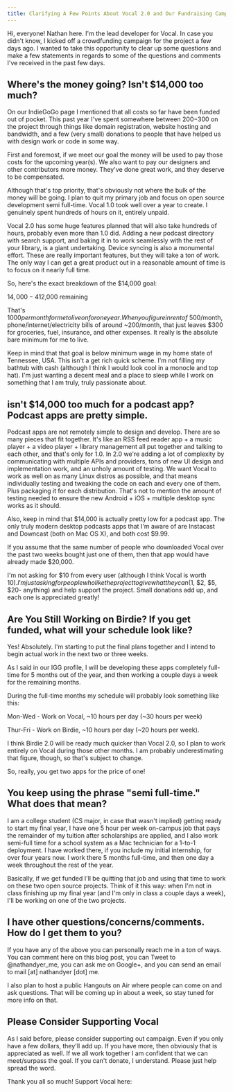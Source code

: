 ```yaml
---
title: Clarifying A Few Points About Vocal 2.0 and Our Fundraising Campaign
---
```


Hi, everyone! Nathan here. I'm the lead developer for Vocal. In case you didn't know, I kicked off a crowdfunding campaign for the project a few days ago. I wanted to take this opportunity to clear up some questions and make a few statements in regards to some of the questions and comments I've received in the past few days.


## Where's the money going? Isn't $14,000 too much?

On our IndieGoGo page I mentioned that all costs so far have been funded out of pocket. This past year I've spent somewhere between $200-$300 on the project through things like domain registration, website hosting and bandwidth, and a few (very small) donations to people that have helped us with design work or code in some way.

First and foremost, if we meet our goal the money will be used to pay those costs for the upcoming year(s). We also want to pay our designers and other contributors more money. They've done great work, and they deserve to be compensated.

Although that's top priority, that's obviously not where the bulk of the money will be going. I plan to quit my primary job and focus on open source development semi full-time. Vocal 1.0 took well over a year to create. I genuinely spent hundreds of hours on it, entirely unpaid.

Vocal 2.0 has some huge features planned that will also take hundreds of hours, probably even more than 1.0 did. Adding a new podcast directory with search support, and baking it in to work seamlessly with the rest of your library, is a giant undertaking. Device syncing is also a monumental effort. These are really important features, but they will take a ton of work. The only way I can get a great product out in a reasonable amount of time is to focus on it nearly full time.

So, here's the exact breakdown of the $14,000 goal:

$14,000 - 4% IndieGoGo fee - costs to operate the campaign = ~$12,000 remaining

That's $1000 per month for me to live on for one year. When you figure in rent of ~$500/month, phone/internet/electricity bills of around ~200/month, that just leaves $300 for groceries, fuel, insurance, and other expenses. It really is the absolute bare minimum for me to live.

Keep in mind that that goal is below minimum wage in my home state of Tennessee, USA. This isn't a get rich quick scheme. I'm not filling my bathtub with cash (although I think I would look cool in a monocle and top hat). I'm just wanting a decent meal and a place to sleep while I work on something that I am truly, truly passionate about.


## isn't $14,000 too much for a podcast app? Podcast apps are pretty simple.

Podcast apps are not remotely simple to design and develop. There are so many pieces that fit together. It's like an RSS feed reader app + a music player + a video player + library management all put together and talking to each other, and that's only for 1.0. In 2.0 we're adding a lot of complexity by communicating with multiple APIs and providers, tons of new UI design and implementation work, and an unholy amount of testing. We want Vocal to work as well on as many Linux distros as possible, and that means individually testing and tweaking the code on each and every one of them. Plus packaging it for each distribution. That's not to mention the amount of testing needed to ensure the new Android + iOS + multiple desktop sync works as it should.

Also, keep in mind that $14,000 is actually pretty low for a podcast app. The only truly modern desktop podcasts apps that I'm aware of are Instacast and Downcast (both on Mac OS X), and both cost $9.99.

If you assume that the same number of people who downloaded Vocal over the past two weeks bought just one of them, then that app would have already made $20,000.

I'm not asking for $10 from every user (although I think Vocal is worth $10). I'm just asking for people who like the project to give what they can ($1, $2, $5, $20- anything) and help support the project. Small donations add up, and each one is appreciated greatly!


## Are You Still Working on Birdie? If you get funded, what will your schedule look like?

Yes! Absolutely. I'm starting to put the final plans together and I intend to begin actual work in the next two or three weeks.

As I said in our IGG profile, I will be developing these apps completely full-time for 5 months out of the year, and then working a couple days a week for the remaining months.

During the full-time months my schedule will probably look something like this:

Mon-Wed - Work on Vocal, ~10 hours per day (~30 hours per week)

Thur-Fri - Work on Birdie, ~10 hours per day (~20 hours per week).

I think Birdie 2.0 will be ready much quicker than Vocal 2.0, so I plan to work entirely on Vocal during those other months. I am probably underestimating that figure, though, so that's subject to change.

So, really, you get two apps for the price of one!


## You keep using the phrase "semi full-time." What does that mean?

I am a college student (CS major, in case that wasn't implied) getting ready to start my final year, I have one 5 hour per week on-campus job that pays the remainder of my tuition after scholarships are applied, and I also work semi-full time for a school system as a Mac technician for a 1-to-1 deployment. I have worked there, if you include my initial internship, for over four years now. I work there 5 months full-time, and then one day a week throughout the rest of the year.

Basically, if we get funded I'll be quitting that job and using that time to work on these two open source projects. Think of it this way: when I'm not in class finishing up my final year (and I'm only in class a couple days a week), I'll be working on one of the two projects.


## I have other questions/concerns/comments. How do I get them to you?

If you have any of the above you can personally reach me in a ton of ways. You can comment here on this blog post, you can Tweet to @nathandyer_me, you can ask me on Google+, and you can send an email to mail [at] nathandyer [dot] me.

I also plan to host a public Hangouts on Air where people can come on and ask questions. That will be coming up in about a week, so stay tuned for more info on that.


## Please Consider Supporting Vocal

As I said before, please consider supporting out campaign. Even if you only have a few dollars, they'll add up. If you have more, then obviously that is appreciated as well. If we all work together I am confident that we can meet/surpass the goal. If you can't donate, I understand. Please just help spread the word.

Thank you all so much! Support Vocal here: